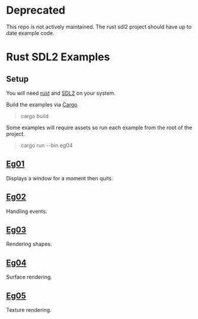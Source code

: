 # Deprecated

This repo is not actively maintained. The rust sdl2 project should have up to date example code.


# Rust SDL2 Examples

## Setup

You will need [rust](http://www.rust-lang.org/) and [SDL2](http://www.libsdl.org) on your system.

Build the examples via [Cargo](http://crates.io/)

> cargo build

Some examples will require assets so run each example from the root of the project.

> cargo run --bin eg04

## [Eg01](src/eg01.rs)

Displays a window for a moment then quits.

## [Eg02](src/eg02.rs)

Handling events.

## [Eg03](src/eg03.rs)

Rendering shapes.

## [Eg04](src/eg04.rs)

Surface rendering.

## [Eg05](src/eg05.rs)

Texture rendering.
